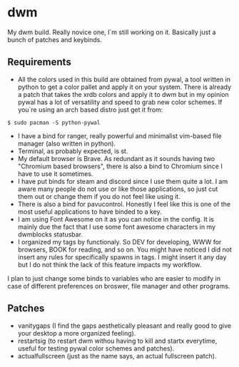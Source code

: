 # dwm
My dwm build. Really novice one, I`m still working on it. Basically just a bunch of patches and keybinds.

## Requirements
* All the colors used in this build are obtained from pywal, a tool written in python to get a color pallet and apply it on your system. There is already a patch that takes the xrdb colors and apply it to dwm but in my opinion pywal has a lot of versatility and speed to grab new color schemes. If you`re using an arch based distro just get it from:
```
$ sudo pacman -S python-pywal
```
* I have a bind for ranger, really powerful and minimalist vim-based file manager (also written in python).
* Terminal, as probably expected, is st.
* My default browser is Brave. As redundant as it sounds having two "Chromium based browsers", there is also a bind to Chromium since I have to use it sometimes.
* I have put binds for steam and discord since I use them quite a lot. I am aware many people do not use or like those applications, so just cut them out or change them if you do not feel like using it.
* There is also a bind for pavucontrol. Honestly I feel like this is one of the most useful applications to have binded to a key.
* I am using Font Awesome on it as you can notice in the config. It is mainly due the fact that I use some font awesome characters in my dwmblocks statusbar.
* I organized my tags by functionaly. So DEV for developing, WWW for browsers, BOOK for reading, and so on. You might have noticed I did not insert any rules for specifically spawns in tags. I might insert it any day but I do not think the lack of this feature impacts my workflow.

I plan to just change some binds to variables who are easier to modify in case of different preferences on broswer, file manager and other programs.


## Patches
* vanitygaps (I find the gaps aesthetically pleasant and really good to give your desktop a more organized feeling).
* restartsig (to restart dwm withou having to kill and startx everytime, useful for testing pywal color schemes and patches).
* actualfullscreen (just as the name says, an actual fullscreen patch).

